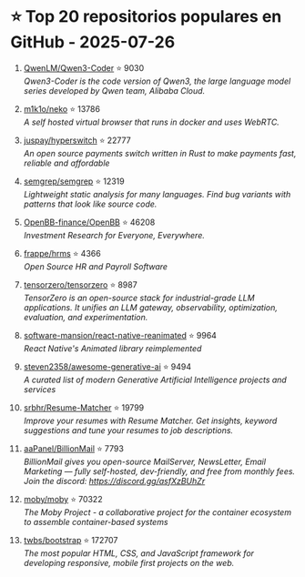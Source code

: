 # ⭐ Top 20 repositorios populares en GitHub - 2025-07-26

1. [QwenLM/Qwen3-Coder](https://github.com/QwenLM/Qwen3-Coder) ⭐ 9030  
   _Qwen3-Coder is the code version of Qwen3, the large language model series developed by Qwen team, Alibaba Cloud._

2. [m1k1o/neko](https://github.com/m1k1o/neko) ⭐ 13786  
   _A self hosted virtual browser that runs in docker and uses WebRTC._

3. [juspay/hyperswitch](https://github.com/juspay/hyperswitch) ⭐ 22777  
   _An open source payments switch written in Rust to make payments fast, reliable and affordable_

4. [semgrep/semgrep](https://github.com/semgrep/semgrep) ⭐ 12319  
   _Lightweight static analysis for many languages. Find bug variants with patterns that look like source code._

5. [OpenBB-finance/OpenBB](https://github.com/OpenBB-finance/OpenBB) ⭐ 46208  
   _Investment Research for Everyone, Everywhere._

6. [frappe/hrms](https://github.com/frappe/hrms) ⭐ 4366  
   _Open Source HR and Payroll Software_

7. [tensorzero/tensorzero](https://github.com/tensorzero/tensorzero) ⭐ 8987  
   _TensorZero is an open-source stack for industrial-grade LLM applications. It unifies an LLM gateway, observability, optimization, evaluation, and experimentation._

8. [software-mansion/react-native-reanimated](https://github.com/software-mansion/react-native-reanimated) ⭐ 9964  
   _React Native's Animated library reimplemented_

9. [steven2358/awesome-generative-ai](https://github.com/steven2358/awesome-generative-ai) ⭐ 9494  
   _A curated list of modern Generative Artificial Intelligence projects and services_

10. [srbhr/Resume-Matcher](https://github.com/srbhr/Resume-Matcher) ⭐ 19799  
   _Improve your resumes with Resume Matcher. Get insights, keyword suggestions and tune your resumes to job descriptions._

11. [aaPanel/BillionMail](https://github.com/aaPanel/BillionMail) ⭐ 7793  
   _BillionMail gives you open-source MailServer, NewsLetter, Email Marketing — fully self-hosted, dev-friendly, and free from monthly fees. Join the discord: https://discord.gg/asfXzBUhZr_

12. [moby/moby](https://github.com/moby/moby) ⭐ 70322  
   _The Moby Project - a collaborative project for the container ecosystem to assemble container-based systems_

13. [twbs/bootstrap](https://github.com/twbs/bootstrap) ⭐ 172707  
   _The most popular HTML, CSS, and JavaScript framework for developing responsive, mobile first projects on the web._


<!-- Última actualización: 2025-07-26T08:05:28.830389 UTC -->